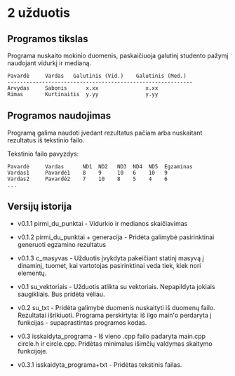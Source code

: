 # 2 užduotis

## Programos tikslas

Programa nuskaito mokinio duomenis, paskaičiuoja galutinį studento pažymį naudojant vidurkį ir medianą.
```shell
Pavardė     Vardas   Galutinis (Vid.)    Galutinis (Med.)
-----------------------------------------------------------
Arvydas     Sabonis      x.xx               x.xx
Rimas       Kurtinaitis  y.yy               y.yy
```
## Programos naudojimas

Programą galima naudoti įvedant rezultatus pačiam arba nuskaitant rezultatus iš tekstinio failo.

Tekstinio failo pavyzdys:
```shell
Pavardė     Vardas      ND1  ND2   ND3  ND4  ND5  Egzaminas
Vardas1     Pavardė1    8    9     10   6    10   9
Vardas2     Pavardė2    7    10    8    5    4    6
...
```
## Versijų istorija

* v0.1.1 pirmi_du_punktai - Vidurkio ir medianos skaičiavimas

* v0.1.2 pirmi_du_punktai + generacija - Pridėta galimybė pasirinktinai generuoti egzamino rezultatus

* v0.1.3 c_masyvas - Užduotis įvykdyta pakeičiant statinį masyvą į dinaminį, tuomet, kai vartotojas pasirinktinai veda tiek, kiek nori elementų.

* v0.1 su_vektoriais - Užduotis atlikta su vektoriais. Nepapildyta jokiais saugikliais. Bus pridėta vėliau.

* v0.2 su_txt - Pridėta galimybė duomenis nuskaityti iš duomenų failo. Rezultatai išrikiuoti. Programa perskirtyta: iš ilgo main'o perdaryta į funkcijas - supaprastintas programos kodas.

* v0.3 isskaidyta_programa - Iš vieno .cpp failo padaryta main.cpp circle.h ir circle.cpp. Pridėtas minimalus išimčių valdymas skaitymo funkcijoje.

* v0.3.1 isskaidyta_programa+txt - Pridėtas tekstinis failas.




